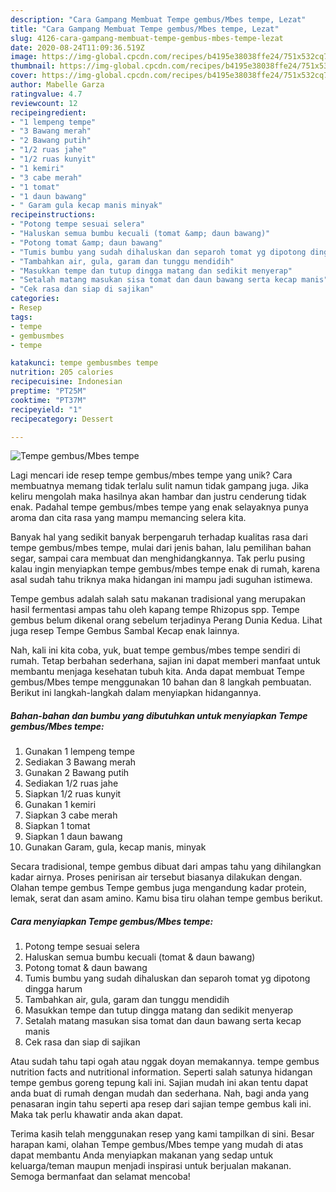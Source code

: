 ```yaml
---
description: "Cara Gampang Membuat Tempe gembus/Mbes tempe, Lezat"
title: "Cara Gampang Membuat Tempe gembus/Mbes tempe, Lezat"
slug: 4126-cara-gampang-membuat-tempe-gembus-mbes-tempe-lezat
date: 2020-08-24T11:09:36.519Z
image: https://img-global.cpcdn.com/recipes/b4195e38038ffe24/751x532cq70/tempe-gembusmbes-tempe-foto-resep-utama.jpg
thumbnail: https://img-global.cpcdn.com/recipes/b4195e38038ffe24/751x532cq70/tempe-gembusmbes-tempe-foto-resep-utama.jpg
cover: https://img-global.cpcdn.com/recipes/b4195e38038ffe24/751x532cq70/tempe-gembusmbes-tempe-foto-resep-utama.jpg
author: Mabelle Garza
ratingvalue: 4.7
reviewcount: 12
recipeingredient:
- "1 lempeng tempe"
- "3 Bawang merah"
- "2 Bawang putih"
- "1/2 ruas jahe"
- "1/2 ruas kunyit"
- "1 kemiri"
- "3 cabe merah"
- "1 tomat"
- "1 daun bawang"
- " Garam gula kecap manis minyak"
recipeinstructions:
- "Potong tempe sesuai selera"
- "Haluskan semua bumbu kecuali (tomat &amp; daun bawang)"
- "Potong tomat &amp; daun bawang"
- "Tumis bumbu yang sudah dihaluskan dan separoh tomat yg dipotong dingga harum"
- "Tambahkan air, gula, garam dan tunggu mendidih"
- "Masukkan tempe dan tutup dingga matang dan sedikit menyerap"
- "Setalah matang masukan sisa tomat dan daun bawang serta kecap manis"
- "Cek rasa dan siap di sajikan"
categories:
- Resep
tags:
- tempe
- gembusmbes
- tempe

katakunci: tempe gembusmbes tempe 
nutrition: 205 calories
recipecuisine: Indonesian
preptime: "PT25M"
cooktime: "PT37M"
recipeyield: "1"
recipecategory: Dessert

---
```



![Tempe gembus/Mbes tempe](https://img-global.cpcdn.com/recipes/b4195e38038ffe24/751x532cq70/tempe-gembusmbes-tempe-foto-resep-utama.jpg)

Lagi mencari ide resep tempe gembus/mbes tempe yang unik? Cara membuatnya memang tidak terlalu sulit namun tidak gampang juga. Jika keliru mengolah maka hasilnya akan hambar dan justru cenderung tidak enak. Padahal tempe gembus/mbes tempe yang enak selayaknya punya aroma dan cita rasa yang mampu memancing selera kita.

Banyak hal yang sedikit banyak berpengaruh terhadap kualitas rasa dari tempe gembus/mbes tempe, mulai dari jenis bahan, lalu pemilihan bahan segar, sampai cara membuat dan menghidangkannya. Tak perlu pusing kalau ingin menyiapkan tempe gembus/mbes tempe enak di rumah, karena asal sudah tahu triknya maka hidangan ini mampu jadi suguhan istimewa.

Tempe gembus adalah salah satu makanan tradisional yang merupakan hasil fermentasi ampas tahu oleh kapang tempe Rhizopus spp. Tempe gembus belum dikenal orang sebelum terjadinya Perang Dunia Kedua. Lihat juga resep Tempe Gembus Sambal Kecap enak lainnya.


Nah, kali ini kita coba, yuk, buat tempe gembus/mbes tempe sendiri di rumah. Tetap berbahan sederhana, sajian ini dapat memberi manfaat untuk membantu menjaga kesehatan tubuh kita. Anda dapat membuat Tempe gembus/Mbes tempe menggunakan 10 bahan dan 8 langkah pembuatan. Berikut ini langkah-langkah dalam menyiapkan hidangannya.

<!--inarticleads1-->

##### Bahan-bahan dan bumbu yang dibutuhkan untuk menyiapkan Tempe gembus/Mbes tempe:

1. Gunakan 1 lempeng tempe
1. Sediakan 3 Bawang merah
1. Gunakan 2 Bawang putih
1. Sediakan 1/2 ruas jahe
1. Siapkan 1/2 ruas kunyit
1. Gunakan 1 kemiri
1. Siapkan 3 cabe merah
1. Siapkan 1 tomat
1. Siapkan 1 daun bawang
1. Gunakan  Garam, gula, kecap manis, minyak


Secara tradisional, tempe gembus dibuat dari ampas tahu yang dihilangkan kadar airnya. Proses penirisan air tersebut biasanya dilakukan dengan. Olahan tempe gembus Tempe gembus juga mengandung kadar protein, lemak, serat dan asam amino. Kamu bisa tiru olahan tempe gembus berikut. 

<!--inarticleads2-->

##### Cara menyiapkan Tempe gembus/Mbes tempe:

1. Potong tempe sesuai selera
1. Haluskan semua bumbu kecuali (tomat &amp; daun bawang)
1. Potong tomat &amp; daun bawang
1. Tumis bumbu yang sudah dihaluskan dan separoh tomat yg dipotong dingga harum
1. Tambahkan air, gula, garam dan tunggu mendidih
1. Masukkan tempe dan tutup dingga matang dan sedikit menyerap
1. Setalah matang masukan sisa tomat dan daun bawang serta kecap manis
1. Cek rasa dan siap di sajikan


Atau sudah tahu tapi ogah atau nggak doyan memakannya. tempe gembus nutrition facts and nutritional information. Seperti salah satunya hidangan tempe gembus goreng tepung kali ini. Sajian mudah ini akan tentu dapat anda buat di rumah dengan mudah dan sederhana. Nah, bagi anda yang penasaran ingin tahu seperti apa resep dari sajian tempe gembus kali ini. Maka tak perlu khawatir anda akan dapat. 

Terima kasih telah menggunakan resep yang kami tampilkan di sini. Besar harapan kami, olahan Tempe gembus/Mbes tempe yang mudah di atas dapat membantu Anda menyiapkan makanan yang sedap untuk keluarga/teman maupun menjadi inspirasi untuk berjualan makanan. Semoga bermanfaat dan selamat mencoba!
